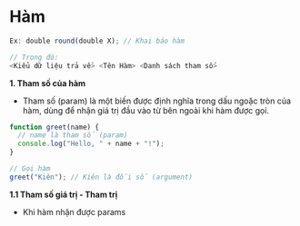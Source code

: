 # Hàm

```js
Ex: double round(double X); // Khai báo hàm

// Trong đó:
<Kiểu dữ liệu trả về> <Tên Hàm> <Danh sách tham số>
```

**1. Tham số của hàm**

- Tham số (param) là một biến được định nghĩa trong dấu ngoặc tròn của hàm, dùng để nhận giá trị đầu vào từ bên ngoài khi hàm được gọi.

```js
function greet(name) {
  // name là tham số (param)
  console.log("Hello, " + name + "!");
}

// Gọi hàm
greet("Kiên"); // Kiên là đối số (argument)
```

**1.1 Tham số giá trị - Tham trị**

- Khi hàm nhận được params
